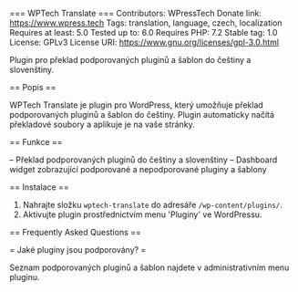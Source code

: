 === WPTech Translate ===
Contributors: WPressTech
Donate link: https://www.wpress.tech
Tags: translation, language, czech, localization
Requires at least: 5.0
Tested up to: 6.0
Requires PHP: 7.2
Stable tag: 1.0
License: GPLv3
License URI: https://www.gnu.org/licenses/gpl-3.0.html

Plugin pro překlad podporovaných pluginů a šablon do češtiny a slovenštiny.

== Popis ==

WPTech Translate je plugin pro WordPress, který umožňuje překlad podporovaných pluginů a šablon do češtiny. Plugin automaticky načítá překladové soubory a aplikuje je na vaše stránky.

== Funkce ==

– Překlad podporovaných pluginů do češtiny a slovenštiny
– Dashboard widget zobrazující podporované a nepodporované pluginy a šablony

== Instalace ==

1. Nahrajte složku `wptech-translate` do adresáře `/wp-content/plugins/`.
2. Aktivujte plugin prostřednictvím menu 'Pluginy' ve WordPressu.

== Frequently Asked Questions ==

= Jaké pluginy jsou podporovány? =

Seznam podporovaných pluginů a šablon najdete v administrativním menu pluginu.
